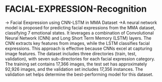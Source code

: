 # FACIAL-EXPRESSION-Recognition
-> Facial Eexpression using CNN-LSTM in MMA Dataset 
->A neural network model is proposed for predicting facial expressions from the MMA dataset, classifying 7 emotional states. It leverages a combination of Convolutional Neural Network (CNN) and Long Short Term Memory (LSTM) layers. The CNN extracts key features from images, while the LSTM classifies facial expressions. This approach is effective because CNNs excel at capturing image features. The dataset includes three directories (train, test, validation), with seven sub-directories for each facial expression category. The training set contains 17,366 images, the test set has approximately 92,926 images, and the validation set includes 17,356 instances. The validation set helps determine the best-performing model for this dataset.
